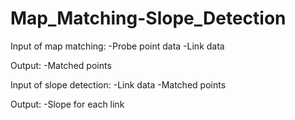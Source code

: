 # Map_Matching-Slope_Detection

Input of map matching:
  -Probe point data
  -Link data
  
Output:
  -Matched points
  
Input of slope detection:
  -Link data
  -Matched points

Output:
  -Slope for each link
